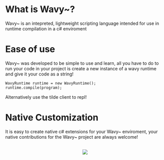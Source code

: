 # What is Wavy~?
Wavy~ is an intepreted, lightweight scripting language intended for use in runtime compilation in a c# enviroment

# Ease of use
Wavy~ was developed to be simple to use and learn, all you have to do to run your code in your project is create a new instance of a wavy runtime and give it your code as a string!

	WavyRuntime runtime = new WavyRuntime();
	runtime.compile(program);

Alternatively use the tilde client to repl!

# Native Customization
It is easy to create native c# extensions for your Wavy~ enviroment, your native contributions for the Wavy~ project are always welcome!<br /><br />

<p align="center">
  <img src="https://i.imgur.com/iLUQ0jh.png">
</p>
